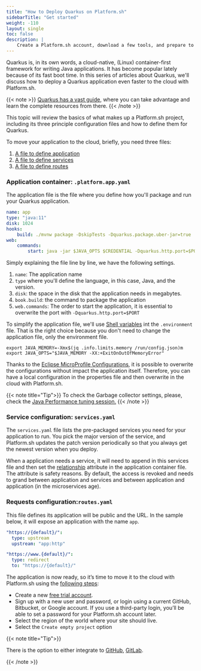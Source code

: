 ```yaml
---
title: "How to Deploy Quarkus on Platform.sh"
sidebarTitle: "Get started"
weight: -110
layout: single
toc: false
description: |
    Create a Platform.sh account, download a few tools, and prepare to deploy Quarkus.
---
```



Quarkus is, in its own words, a cloud-native, (Linux) container-first framework for writing Java applications. It has become popular lately because of its fast boot time. In this series of articles about Quarkus, we'll discuss how to deploy a Quarkus application even faster to the cloud with Platform.sh.

{{< note >}}
[Quarkus has a vast guide](https://quarkus.io/guides/), where you can take advantage and learn the complete resources from there.
{{< /note >}}

This topic will review the basics of what makes up a Platform.sh project, including its three principle configuration files and how to define them for Quarkus.

To move your application to the cloud, briefly, you need three files: 

1. [A file to define application](configuration/app/_index.md)
2. [A file to define services](configuration/services/_index.md)
3. [A file to define routes](configuration/routes/_index.md)

### Application container: `.platform.app.yaml`

The application file is the file where you define how you'll package and run your Quarkus application.

```yaml
name: app
type: "java:11"
disk: 1024
hooks:
    build: ./mvnw package -DskipTests -Dquarkus.package.uber-jar=true
web:
    commands:
        start: java -jar $JAVA_OPTS $CREDENTIAL -Dquarkus.http.port=$PORT target/file.jar
```

Simply explaining the file line by line, we have the following settings.

1. `name`: The application name
2. `type` where you'll define the language, in this case, Java, and the version.
3. `disk`: the space in the disk that the application needs in megabytes.
4. `book.build`: the command to package the application
5. `web.commands`: The order to start the application, it is essential to overwrite the port with `-Dquarkus.http.port=$PORT`

To simplify the application file, we'll use [Shell variables](https://docs.platform.sh/development/variables.html#shell-variables) int the  `.environment` file. That is the right choice because you don't need to change the application file, only the environment file.

```shell
export JAVA_MEMORY=-Xmx$(jq .info.limits.memory /run/config.json)m
export JAVA_OPTS="$JAVA_MEMORY -XX:+ExitOnOutOfMemoryError"
```

Thanks to the [Eclipse MicroProfile Configurations](https://github.com/eclipse/microprofile-config), it is possible to overwrite the configurations without impact the application itself. Therefore, you can have a local configuration in the properties file and then overwrite in the cloud with Platform.sh.

{{< note title="Tip">}}
To check the Garbage collector settings, please, check the [Java Performance tuning session.](languages/java/tuning.md)
{{< /note >}}


### Service configuration: `services.yaml`

The `services.yaml` file lists the pre-packaged services you need for your application to run. You pick the major version of the service, and Platform.sh updates the patch version periodically so that you always get the newest version when you deploy.

When a application needs a service, it will need to append in this services file and then set the [relationship](configuration/app/relationships.md) attribute in the application container file. The attribute is safety reasons. By default, the access is revoked and needs to grand between application and services and between application and application (in the microservices age).

### Requests configuration:`routes.yaml`

This file defines its application will be public and the URL. In the sample below, it will expose an application with the name `app`. 

```yaml
"https://{default}/":
  type: upstream
  upstream: "app:http"

"https://www.{default}/":
  type: redirect
  to: "https://{default}/"
```

The application is now ready, so it’s time to move it to the cloud with Platform.sh using the [following steps](https://docs.platform.sh/gettingstarted/first-project.html):

- Create a new [free trial account](gettingstarted/introduction/template/create-project.md).
- Sign up with a new user and password, or login using a current GitHub, Bitbucket, or Google account. If you use a third-party login, you’ll be able to set a password for your Platform.sh account later.
- Select the region of the world where your site should live.
- Select the `Create empty project` option

{{< note title="Tip">}}

There is the option to either integrate to [GitHub](integrations/source/github.md), [GitLab](integrations/source/gitlab.md).

{{< /note >}}
